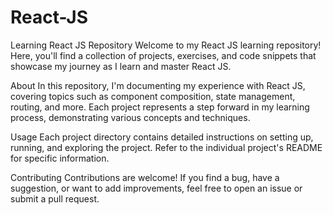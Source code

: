 # React-JS

Learning React JS Repository
Welcome to my React JS learning repository! Here, you'll find a collection of projects, exercises, and code snippets that showcase my journey as I learn and master React JS.

About
In this repository, I'm documenting my experience with React JS, covering topics such as component composition, state management, routing, and more. Each project represents a step forward in my learning process, demonstrating various concepts and techniques.

Usage
Each project directory contains detailed instructions on setting up, running, and exploring the project. Refer to the individual project's README for specific information.

Contributing
Contributions are welcome! If you find a bug, have a suggestion, or want to add improvements, feel free to open an issue or submit a pull request.
